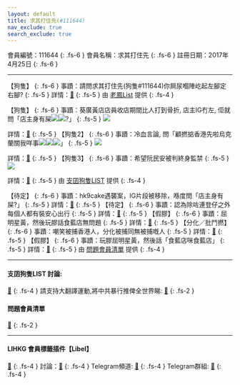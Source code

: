 ```yaml
---
layout: default
title: 求其打住先(#111644)
nav_exclude: true
search_exclude: true
---
```


會員編號：111644
{: .fs-6 }
會員名稱：求其打住先
{: .fs-6 }
註冊日期：2017年4月25日
{: .fs-6 }

---

<div class="code-example" markdown="1">

【狗隻】
{: .fs-6 }
事蹟：請問求其打住先(狗隻#111644)你屙尿嗰陣屹起左腳定右腳?
{: .fs-5 }
詳情：[🔗](https://lihkg.com/thread/3014228/page/1)
{: .fs-5 }
由 [老鳳List](#老鳳list) 提供
{: .fs-4 }

</div>

<div class="code-example" markdown="1">

【狗隻】
{: .fs-6 }
事蹟：葵廣黃店店員收店期間比人打到骨折, 店主IG冇左, 佢就問「店主身有屎![](https://cdn.lihkg.com/assets/faces/normal/clown.gif)![](https://cdn.lihkg.com/assets/faces/normal/clown.gif)?」
{: .fs-5 }
![](https://na.cx/i/2BnF4VM.png)


詳情：[🔗](https://lih.kg/bhBKbtV)
{: .fs-5 }
【狗隻2】
{: .fs-6 }
事蹟：冷血言論, 問「顧撚掂香港先啦烏克蘭關我咩事![](https://cdn.lihkg.com/assets/faces/normal/sosad.gif)![](https://cdn.lihkg.com/assets/faces/normal/sosad.gif)![](https://cdn.lihkg.com/assets/faces/normal/sosad.gif)」
{: .fs-5 }
![](https://na.cx/i/AKm0kvc.png)


詳情：[🔗](https://lih.kg/inGmGT)
{: .fs-5 }
【狗隻3】
{: .fs-6 }
事蹟：希望阮民安被判終身監禁
{: .fs-5 }
![](https://na.cx/i/17G0kvG.png)


詳情：[🔗](https://lih.kg/biKMuuV)
{: .fs-5 }
由 [支囝狗隻LIST](#支囝狗隻list-討論) 提供
{: .fs-4 }

</div>
<div class="code-example" markdown="1">

【待定】
{: .fs-6 }
事蹟：hk9cake遇襲案，IG片段被移除，喺度問「店主身有屎?」
{: .fs-5 }
詳情：[🔗](https://lih.kg/bhBKbtV)
{: .fs-5 }
【待定】
{: .fs-6 }
事蹟：認為除咗連登仔之外每個人都有裝安心出行
{: .fs-5 }
詳情：[🔗](https://lih.kg/bhnHGnV)
{: .fs-5 }
【假膠】
{: .fs-6 }
事蹟：屈明星黃，然後玩膠話食藍店無問題
{: .fs-5 }
詳情：[🔗](https://lih.kg/imxeuT)
{: .fs-5 }
【分化／批鬥撚】
{: .fs-6 }
事蹟：嘲笑被捕香港人，分化被捕同無被捕嘅人
{: .fs-5 }
詳情：[🔗](https://lih.kg/beMFzxV)
{: .fs-5 }
【假膠】
{: .fs-6 }
事蹟：玩膠屈明星黃，然後話「食藍店咪食藍店」
{: .fs-5 }
詳情：[🔗](https://lih.kg/imxeuT)
{: .fs-5 }
由 [問題會員清單](#問題會員清單) 提供
{: .fs-4 }

</div>

---

#### 支囝狗隻LIST 討論: 
[🔗](https://lih.kg/2908480)
{: .fs-4 }
請支持大翻譯運動,將中共暴行推俾全世界睇: [🔗](https://twitter.com/tgtm_official)
{: .fs-2 }
#### 問題會員清單
[🔗](https://github.com/V4KFDgEw8T/rccnmlhnzv)
{: .fs-2 }

---

#### LIHKG 會員標籤插件【Libel】
[🔗](https://kitce.github.io/libel)
{: .fs-4 }
討論：[🔗](https://lih.kg/2841778)
{: .fs-4 }
Telegram頻道: [🔗](https://t.me/LibelOfficialChannel)
{: .fs-4 }
Telegram群組: [🔗](https://t.me/LibelOfficialGroup)
{: .fs-4 }
